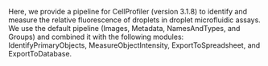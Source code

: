 Here, we provide a pipeline for CellProfiler (version 3.1.8) to identify and measure the relative fluorescence of droplets in droplet microfluidic assays. We use the default pipeline (Images, Metadata, NamesAndTypes, and Groups) and combined it with the following modules: IdentifyPrimaryObjects, MeasureObjectIntensity, ExportToSpreadsheet, and ExportToDatabase.
